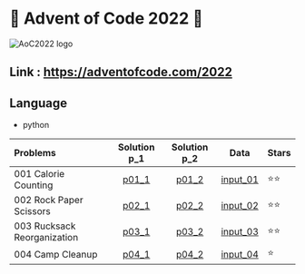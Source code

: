 # 🎄 Advent of Code 2022 🎄

![AoC2022 logo](https://raw.githubusercontent.com/orfeasa/advent-of-code-2022/master/header.png)

## Link : https://adventofcode.com/2022

## Language

* python 

Problems | Solution p_1 | Solution p_2 | Data | Stars |
:------ | :------: | :--: | :---:| ----- |
001 Calorie Counting | [p01_1](./day_1/part1.py) | [p01_2](./day_1/part2.py) | [input_01](./day_1/input.txt) | ⭐⭐
002 Rock Paper Scissors | [p02_1](./day_2/part2_1.py) | [p02_2](./day_2/part2_2.py) | [input_02](./day_2/input2.txt) | ⭐⭐
003 Rucksack Reorganization | [p03_1](./day_3/part3_1.py) | [p03_2](./day_3/part3_2.py) | [input_03](./day_3/input3.txt) | ⭐⭐
004 Camp Cleanup | [p04_1](./day_4/part4_1.py) | [p04_2]() | [input_04](./day_4/input4.txt) | ⭐

